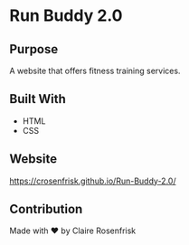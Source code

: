 # Run Buddy 2.0

## Purpose
A website that offers fitness training services.

## Built With
* HTML
* CSS

## Website
https://crosenfrisk.github.io/Run-Buddy-2.0/

## Contribution
Made with :heart: by Claire Rosenfrisk
